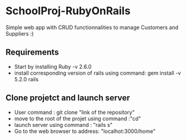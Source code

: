 # SchoolProj-RubyOnRails
Simple web app with CRUD functionnalities to manage Customers and Suppliers :)



## Requirements
- Start by installing Ruby -v 2.6.0
- install corresponding version of rails using command:
    gem install -v 5.2.0 rails

## Clone projetct and launch server
- User command : git clone "link of the repository"
- move to the root of the projet using command :"cd"
- launch server using command : "rails s"
- Go to the web browser to address: "localhot:3000/home"
